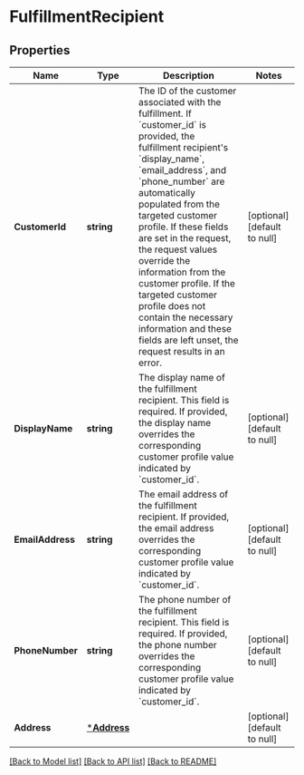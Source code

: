 # FulfillmentRecipient

## Properties
Name | Type | Description | Notes
------------ | ------------- | ------------- | -------------
**CustomerId** | **string** | The ID of the customer associated with the fulfillment.  If &#x60;customer_id&#x60; is provided, the fulfillment recipient&#x27;s &#x60;display_name&#x60;, &#x60;email_address&#x60;, and &#x60;phone_number&#x60; are automatically populated from the targeted customer profile. If these fields are set in the request, the request values override the information from the customer profile. If the targeted customer profile does not contain the necessary information and these fields are left unset, the request results in an error. | [optional] [default to null]
**DisplayName** | **string** | The display name of the fulfillment recipient. This field is required.  If provided, the display name overrides the corresponding customer profile value indicated by &#x60;customer_id&#x60;. | [optional] [default to null]
**EmailAddress** | **string** | The email address of the fulfillment recipient.  If provided, the email address overrides the corresponding customer profile value indicated by &#x60;customer_id&#x60;. | [optional] [default to null]
**PhoneNumber** | **string** | The phone number of the fulfillment recipient. This field is required.  If provided, the phone number overrides the corresponding customer profile value indicated by &#x60;customer_id&#x60;. | [optional] [default to null]
**Address** | [***Address**](Address.md) |  | [optional] [default to null]

[[Back to Model list]](../README.md#documentation-for-models) [[Back to API list]](../README.md#documentation-for-api-endpoints) [[Back to README]](../README.md)

